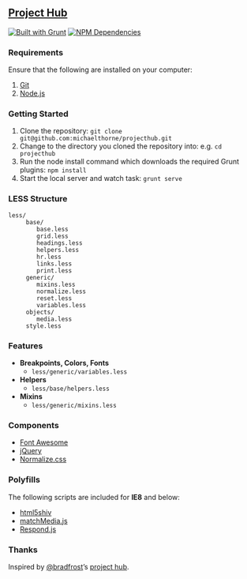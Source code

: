 ## [Project Hub](http://userx.co.za/work/projecthub)

[![Built with Grunt](https://cdn.gruntjs.com/builtwith.png)](http://gruntjs.com)
[![NPM Dependencies](https://david-dm.org/michaelthorne/projecthub.png)](https://david-dm.org)

### Requirements

Ensure that the following are installed on your computer:

1. [Git](http://git-scm.com)
2. [Node.js](http://nodejs.org)

### Getting Started

1. Clone the repository: `git clone git@github.com:michaelthorne/projecthub.git`
2. Change to the directory you cloned the repository into: e.g. `cd projecthub`
3. Run the node install command which downloads the required Grunt plugins: `npm install`
4. Start the local server and watch task: `grunt serve`

### LESS Structure

```
less/
     base/
        base.less
        grid.less
        headings.less
        helpers.less
        hr.less
        links.less
        print.less
     generic/
        mixins.less
        normalize.less
        reset.less
        variables.less
     objects/
        media.less
     style.less
```

### Features

- **Breakpoints, Colors, Fonts**
    - `less/generic/variables.less`
- **Helpers**
    - `less/base/helpers.less`
- **Mixins**
    - `less/generic/mixins.less`

### Components

- [Font Awesome](http://fontawesome.io)
- [jQuery](http://jquery.com)
- [Normalize.css](http://necolas.github.io/normalize.css)

### Polyfills

The following scripts are included for **IE8** and below:
- [html5shiv](https://github.com/aFarkas/html5shiv)
- [matchMedia.js](https://github.com/paulirish/matchMedia.js)
- [Respond.js](https://github.com/scottjehl/Respond)

### Thanks

Inspired by [@bradfrost](twitter.com/brad_frost)’s [project hub](https://github.com/bradfrost/project-hub).
